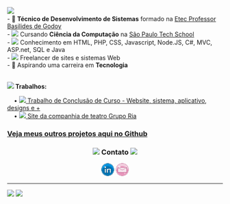 <img width="495px" src="https://i.imgur.com/71Q0Fdq.jpg">
<div>
  - 🔭 <strong>Técnico de Desenvolvimento de Sistemas</strong> formado na <a href="https://basilides.com.br/">Etec Professor Basilides de Godoy</a> <br>
  - <img src="https://static.wikia.nocookie.net/terraria_gamepedia/images/f/f3/Book.png/revision/latest?cb=20200516200016&format=original" width="17px"> Cursando <strong>Ciência  da Computação</strong> na <a href="https://www.sptech.school/">São Paulo Tech School</a><br>
  - <img src="https://static.wikia.nocookie.net/terraria_gamepedia/images/5/5b/Daybloom_%28placed%29.png/revision/latest/scale-to-width-down/35?cb=20171130012635"> Conhecimento em HTML, PHP, CSS, Javascript, Node.JS, C#, MVC, ASP.net, SQL e Java <br>
  - <img src="https://static.wikia.nocookie.net/terraria_gamepedia/images/c/c4/Paintbrush.png/revision/latest?cb=20200516220138&format=original" width="18px"> Freelancer de sites e sistemas Web<br>
  - 🚀 Aspirando uma carreira em <strong>Tecnologia</strong>
<br><br>
  <strong><p><img src="https://static.wikia.nocookie.net/terraria_gamepedia/images/a/af/Achievement_Stop%21_Hammer_Time%21.png" width="18px"> Trabalhos:</p></strong>
  &nbsp&nbsp&nbsp&nbsp• <img src="https://static.wikia.nocookie.net/terraria_gamepedia/images/9/92/Emote_Party_Balloons.gif/revision/latest?cb=20200828151235"><a href="https://github.com/Golden-CompanyS"> Trabalho de Conclusão de Curso - Website, sistema, aplicativo, designs e +</a><br>
  &nbsp&nbsp&nbsp&nbsp• <img src="https://terraria.wiki.gg/images/a/a3/Emote_Emote_Happiness.gif"><a href="https://gruporia.com.br"> Site da companhia de teatro Grupo Ria</a>
  <h3><a href="https://github.com/PereiraGus?tab=stars">Veja meus outros projetos aqui no Github</a></h3>
  <a href="https://github.com/PereiraGus?tab=stars"></a>
  <div align="center">
   <h3>
     <img src= "https://static.wikia.nocookie.net/terraria_gamepedia/images/2/2b/Shellphone.png/revision/latest?cb=20220929232652&format=original" width="15px">
     Contato
     <img src= "https://static.wikia.nocookie.net/terraria_gamepedia/images/2/2b/Shellphone.png/revision/latest?cb=20220929232652&format=original" width="15px">    </h3>
   <a target="_blank" href="https://www.linkedin.com/in/guspcastro"><img width="30px" src="https://github.com/catawump/pixel-social-icons/blob/master/linkedin.png"></a>
   <a target="_blank" href="mailto:gustavo.oito@hotmail.com"><img width="30px" src="https://github.com/catawump/pixel-social-icons/blob/master/email.png"></a>
 </div>
</div><hr>

<img src="https://github-readme-stats.vercel.app/api/wakatime?username=PearGus&theme=algolia&langs_count=8&layout=compact">

<img width="495px" src="https://i.imgur.com/yz7TyhL.jpg">

